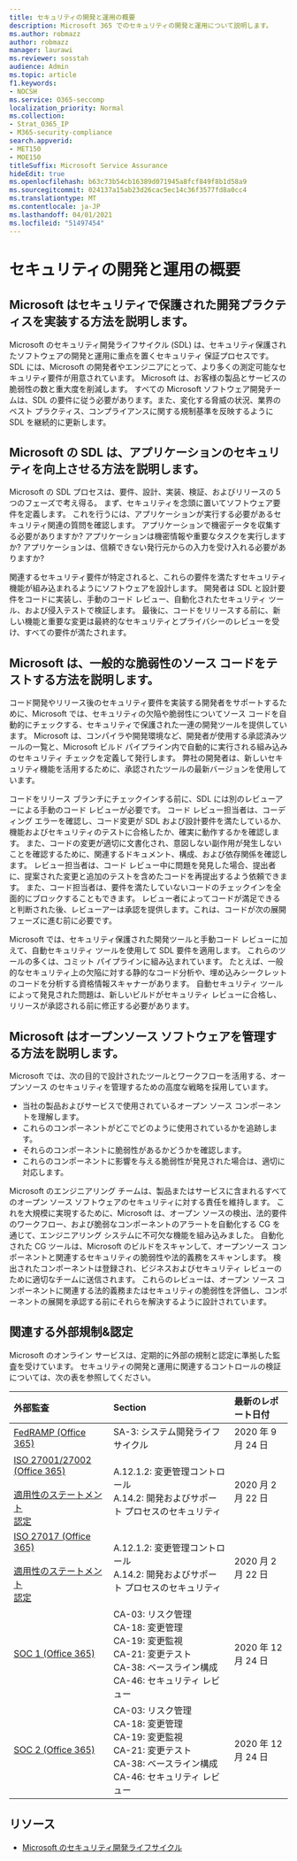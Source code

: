 ```yaml
---
title: セキュリティの開発と運用の概要
description: Microsoft 365 でのセキュリティの開発と運用について説明します。
ms.author: robmazz
author: robmazz
manager: laurawi
ms.reviewer: sosstah
audience: Admin
ms.topic: article
f1.keywords:
- NOCSH
ms.service: O365-seccomp
localization_priority: Normal
ms.collection:
- Strat_O365_IP
- M365-security-compliance
search.appverid:
- MET150
- MOE150
titleSuffix: Microsoft Service Assurance
hideEdit: true
ms.openlocfilehash: b63c73b54cb16389d071945a8fcf849f8b1d58a9
ms.sourcegitcommit: 024137a15ab23d26cac5ec14c36f3577fd8a0cc4
ms.translationtype: MT
ms.contentlocale: ja-JP
ms.lasthandoff: 04/01/2021
ms.locfileid: "51497454"
---
```

# <a name="security-development-and-operations-overview"></a>セキュリティの開発と運用の概要

## <a name="how-does-microsoft-implement-secure-development-practices"></a>Microsoft はセキュリティで保護された開発プラクティスを実装する方法を説明します。

Microsoft のセキュリティ開発ライフサイクル (SDL) は、セキュリティ保護されたソフトウェアの開発と運用に重点を置くセキュリティ 保証プロセスです。 SDL には、Microsoft の開発者やエンジニアにとって、より多くの測定可能なセキュリティ要件が用意されています。 Microsoft は、お客様の製品とサービスの脆弱性の数と重大度を削減します。 すべての Microsoft ソフトウェア開発チームは、SDL の要件に従う必要があります。また、変化する脅威の状況、業界のベスト プラクティス、コンプライアンスに関する規制基準を反映するように SDL を継続的に更新します。

## <a name="how-does-microsofts-sdl-improve-application-security"></a>Microsoft の SDL は、アプリケーションのセキュリティを向上させる方法を説明します。

Microsoft の SDL プロセスは、要件、設計、実装、検証、およびリリースの 5 つのフェーズで考え得る。 まず、セキュリティを念頭に置いてソフトウェア要件を定義します。 これを行うには、アプリケーションが実行する必要があるセキュリティ関連の質問を確認します。 アプリケーションで機密データを収集する必要がありますか? アプリケーションは機密情報や重要なタスクを実行しますか? アプリケーションは、信頼できない発行元からの入力を受け入れる必要がありますか?

関連するセキュリティ要件が特定されると、これらの要件を満たすセキュリティ機能が組み込まれるようにソフトウェアを設計します。 開発者は SDL と設計要件をコードに実装し、手動のコード レビュー、自動化されたセキュリティ ツール、および侵入テストで検証します。 最後に、コードをリリースする前に、新しい機能と重要な変更は最終的なセキュリティとプライバシーのレビューを受け、すべての要件が満たされます。

## <a name="how-does-microsoft-test-source-code-for-common-vulnerabilities"></a>Microsoft は、一般的な脆弱性のソース コードをテストする方法を説明します。

コード開発やリリース後のセキュリティ要件を実装する開発者をサポートするために、Microsoft では、セキュリティの欠陥や脆弱性についてソース コードを自動的にチェックする、セキュリティで保護された一連の開発ツールを提供しています。 Microsoft は、コンパイラや開発環境など、開発者が使用する承認済みツールの一覧と、Microsoft ビルド パイプライン内で自動的に実行される組み込みのセキュリティ チェックを定義して発行します。 弊社の開発者は、新しいセキュリティ機能を活用するために、承認されたツールの最新バージョンを使用しています。

コードをリリース ブランチにチェックインする前に、SDL には別のレビューアーによる手動のコード レビューが必要です。 コード レビュー担当者は、コーディング エラーを確認し、コード変更が SDL および設計要件を満たしているか、機能およびセキュリティのテストに合格したか、確実に動作するかを確認します。 また、コードの変更が適切に文書化され、意図しない副作用が発生しないことを確認するために、関連するドキュメント、構成、および依存関係を確認します。 レビュー担当者は、コード レビュー中に問題を発見した場合、提出者に、提案された変更と追加のテストを含めたコードを再提出するよう依頼できます。 また、コード担当者は、要件を満たしていないコードのチェックインを全面的にブロックすることもできます。 レビュー者によってコードが満足できると判断された後、レビューアーは承認を提供します。これは、コードが次の展開フェーズに進む前に必要です。

Microsoft では、セキュリティ保護された開発ツールと手動コード レビューに加えて、自動セキュリティ ツールを使用して SDL 要件を適用します。 これらのツールの多くは、コミット パイプラインに組み込まれています。 たとえば、一般的なセキュリティ上の欠陥に対する静的なコード分析や、埋め込みシークレットのコードを分析する資格情報スキャナーがあります。 自動セキュリティ ツールによって発見された問題は、新しいビルドがセキュリティ レビューに合格し、リリースが承認される前に修正する必要があります。

## <a name="how-does-microsoft-manage-open-source-software"></a>Microsoft はオープンソース ソフトウェアを管理する方法を説明します。

Microsoft では、次の目的で設計されたツールとワークフローを活用する、オープンソース のセキュリティを管理するための高度な戦略を採用しています。

- 当社の製品およびサービスで使用されているオープン ソース コンポーネントを理解します。
- これらのコンポーネントがどこでどのように使用されているかを追跡します。
- それらのコンポーネントに脆弱性があるかどうかを確認します。
- これらのコンポーネントに影響を与える脆弱性が発見された場合は、適切に対応します。

Microsoft のエンジニアリング チームは、製品またはサービスに含まれるすべてのオープン ソース ソフトウェアのセキュリティに対する責任を維持します。 これを大規模に実現するために、Microsoft は、オープン ソースの検出、法的要件のワークフロー、および脆弱なコンポーネントのアラートを自動化する CG を通じて、エンジニアリング システムに不可欠な機能を組み込みました。 自動化された CG ツールは、Microsoft のビルドをスキャンして、オープンソース コンポーネントと関連するセキュリティの脆弱性や法的義務をスキャンします。 検出されたコンポーネントは登録され、ビジネスおよびセキュリティ レビューのために適切なチームに送信されます。 これらのレビューは、オープン ソース コンポーネントに関連する法的義務またはセキュリティの脆弱性を評価し、コンポーネントの展開を承認する前にそれらを解決するように設計されています。

## <a name="related-external-regulations--certifications"></a>関連する外部規制&認定

Microsoft のオンライン サービスは、定期的に外部の規制と認定に準拠した監査を受けています。 セキュリティの開発と運用に関連するコントロールの検証については、次の表を参照してください。

| **外部監査** | **Section** | **最新のレポート日付** |
|:--------------------|:------------|:-----------------------|
| [FedRAMP (Office 365)](https://compliance.microsoft.com/compliancemanager) | SA-3: システム開発ライフサイクル | 2020 年 9 月 24 日 |
| [ISO 27001/27002 (Office 365)](https://servicetrust.microsoft.com/ViewPage/MSComplianceGuideV3?command=Download&downloadType=Document&downloadId=d7864d4f-e053-4cc4-a964-fa526d07c3be&tab=7027ead0-3d6b-11e9-b9e1-290b1eb4cdeb&docTab=7027ead0-3d6b-11e9-b9e1-290b1eb4cdeb_ISO_Reports) <br><br> [適用性のステートメント](https://servicetrust.microsoft.com/ViewPage/MSComplianceGuide?command=Download&downloadType=Document&downloadId=8ee1e46b-2ada-4e7b-bb7d-4c55a8cb6fcd&docTab=4ce99610-c9c0-11e7-8c2c-f908a777fa4d_ISO_Reports) <br> [認定](https://servicetrust.microsoft.com/ViewPage/MSComplianceGuideV3?command=Download&downloadType=Document&downloadId=1e84a14a-2468-45ac-9412-5e53250d57ec&tab=7027ead0-3d6b-11e9-b9e1-290b1eb4cdeb&docTab=7027ead0-3d6b-11e9-b9e1-290b1eb4cdeb_ISO_Reports) | A.12.1.2: 変更管理コントロール <br> A.14.2: 開発およびサポート プロセスのセキュリティ | 2020 月 2 月 22 日 |
| [ISO 27017 (Office 365)](https://servicetrust.microsoft.com/ViewPage/MSComplianceGuideV3?command=Download&downloadType=Document&downloadId=d7864d4f-e053-4cc4-a964-fa526d07c3be&tab=7027ead0-3d6b-11e9-b9e1-290b1eb4cdeb&docTab=7027ead0-3d6b-11e9-b9e1-290b1eb4cdeb_ISO_Reports) <br><br> [適用性のステートメント](https://servicetrust.microsoft.com/ViewPage/MSComplianceGuide?command=Download&downloadType=Document&downloadId=8ee1e46b-2ada-4e7b-bb7d-4c55a8cb6fcd&docTab=4ce99610-c9c0-11e7-8c2c-f908a777fa4d_ISO_Reports) <br> [認定](https://servicetrust.microsoft.com/ViewPage/MSComplianceGuideV3?command=Download&downloadType=Document&downloadId=70de0999-5451-43a3-9ef4-761e8fbfb1a3&tab=7027ead0-3d6b-11e9-b9e1-290b1eb4cdeb&docTab=7027ead0-3d6b-11e9-b9e1-290b1eb4cdeb_ISO_Reports) | A.12.1.2: 変更管理コントロール <br> A.14.2: 開発およびサポート プロセスのセキュリティ | 2020 月 2 月 22 日 |
| [SOC 1 (Office 365)](https://servicetrust.microsoft.com/ViewPage/MSComplianceGuideV3?command=Download&downloadType=Document&downloadId=90df3f9c-3aaf-4dbf-99d0-ca9f2991721b&tab=7027ead0-3d6b-11e9-b9e1-290b1eb4cdeb&docTab=7027ead0-3d6b-11e9-b9e1-290b1eb4cdeb_SOC_%2F_SSAE_16_Reports) | CA-03: リスク管理 <br> CA-18: 変更管理 <br> CA-19: 変更監視 <br> CA-21: 変更テスト <br> CA-38: ベースライン構成 <br> CA-46: セキュリティ レビュー | 2020 年 12 月 24 日 |
| [SOC 2 (Office 365)](https://servicetrust.microsoft.com/ViewPage/MSComplianceGuideV3?command=Download&downloadType=Document&downloadId=a73c1738-7892-42b7-acd3-87b6371c53f6&tab=7027ead0-3d6b-11e9-b9e1-290b1eb4cdeb&docTab=7027ead0-3d6b-11e9-b9e1-290b1eb4cdeb_SOC_%2F_SSAE_16_Reports) | CA-03: リスク管理 <br> CA-18: 変更管理 <br> CA-19: 変更監視 <br> CA-21: 変更テスト <br> CA-38: ベースライン構成 <br> CA-46: セキュリティ レビュー | 2020 年 12 月 24 日 |

## <a name="resources"></a>リソース

- [Microsoft のセキュリティ開発ライフサイクル](https://www.microsoft.com/securityengineering/sdl)
